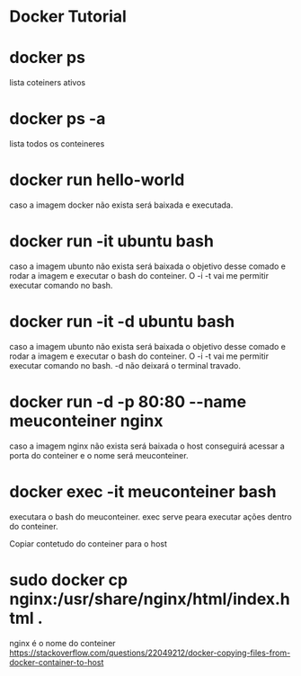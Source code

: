 # Docker Tutorial
# docker ps
  lista coteiners ativos
# docker ps -a
  lista todos os conteineres
# docker run hello-world
  caso a imagem docker não exista será baixada e executada.
# docker run -it ubuntu bash
  caso a imagem ubunto não exista será baixada o objetivo desse comado e rodar a imagem e executar o bash do conteiner. O -i -t vai me permitir executar comando no bash. 
# docker run -it -d ubuntu bash
  caso a imagem ubunto não exista será baixada o objetivo desse comado e rodar a imagem e executar o bash do conteiner. O -i -t vai me permitir executar comando no bash. 
  -d não deixará o terminal travado.
# docker run -d -p 80:80 --name meuconteiner nginx
  caso a imagem nginx não exista será baixada o host conseguirá acessar a porta do conteiner e o nome será meuconteiner.
# docker exec -it meuconteiner bash
  executara o bash do meuconteiner. exec serve peara executar ações dentro do conteiner.

Copiar contetudo do conteiner para o host
# sudo docker cp nginx:/usr/share/nginx/html/index.html .
nginx é o nome do conteiner
https://stackoverflow.com/questions/22049212/docker-copying-files-from-docker-container-to-host

